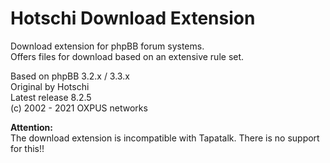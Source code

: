 # Hotschi Download Extension

Download extension for phpBB forum systems.<br />
Offers files for download based on an extensive rule set.

Based on phpBB 3.2.x / 3.3.x<br />
Original by Hotschi<br />
Latest release 8.2.5<br />
(c) 2002 - 2021 OXPUS networks


**Attention:**<br />
The download extension is incompatible with Tapatalk. There is no support for this!!
